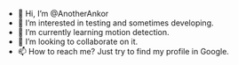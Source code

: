 - 👋 Hi, I’m @AnotherAnkor
- 👀 I’m interested in testing and sometimes developing.
- 🌱 I’m currently learning motion detection.
- 💞️ I’m looking to collaborate on it.
- 📫 How to reach me? Just try to find my profile in Google.

<!---
AnotherAnkor/AnotherAnkor is a ✨ special ✨ repository because its `README.md` (this file) appears on your GitHub profile.
--->
